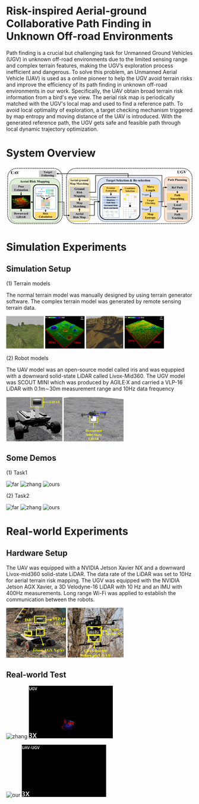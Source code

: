 # Risk-inspired Aerial-ground Collaborative Path Finding in Unknown Off-road Environments
Path finding is a crucial but challenging task for Unmanned Ground Vehicles (UGV) in unknown off-road environments due to the limited sensing range and complex terrain features, making the UGV’s exploration process inefficient and dangerous. To solve this problem, an Unmanned Aerial Vehicle (UAV) is used as a online pioneer to help the UGV avoid terrain risks and improve the efficiency of its path finding in unknown off-road environments in our work. Specifically, the UAV obtain broad terrain risk information from a bird's eye view. The aerial risk map is periodically matched with the UGV's local map and used to find a reference path. To avoid local optimality of exploration, a target checking mechanism triggered by map entropy and moving distance of the UAV is introduced. With the generated reference path, the UGV gets safe and feasible path through local dynamic trajectory optimization. 

# System Overview
![System Overview](https://github.com/inin-wrc/agcripf/blob/main/Images/system-framework.png)

# Simulation Experiments
## Simulation Setup
(1) Terrain models

The normal terrain model was manually designed by using terrain generator software. The complex terrain model was generated by remote sensing terrain data.
<p>
  <img src="Images/normal.png" alt="normal" width="20%" />
  <img src="Images/noram-cloud.png" alt="normal-cloud" width="21%" />
  <img src="Images/complex.png" alt="comlex" caption="far" width="20%" />
  <img src="Images/complex-cloud.png" alt="complex-cloud" width="21%" />
</p>

(2) Robot models

The UAV model was an open-source model called iris and was equppied with a downward solid-state LiDAR called Livox-Mid360. The UGV model was SCOUT MINI which was produced by AGILE·X and carried a VLP-16 LiDAR with 0.1m∼30m measurement range and 10Hz data frequency
<p>
  <img src="Images/ugv-model.png" alt="ugv-model" width="30%" />
  <img src="Images/uav-model.png" alt="uav-model" width="32%" />
</p>

## Some Demos
(1) Task1
<p>
  <img src="Gifs/1_FAR.gif" alt="far"  width="30%" />
  <img src="Gifs/1_Zhang.gif" alt="zhang" width="30%" />
  <img src="Gifs/1_Ours.gif" alt="ours" width="30%" />
</p>
(2) Task2
<p>
  <img src="Gifs/FAR.gif" alt="far"  width="30%" />
  <img src="Gifs/Zhang.gif" alt="zhang" width="30%" />
  <img src="Gifs/ours.gif" alt="ours" width="30%" />
</p>



# Real-world Experiments
## Hardware Setup
The UAV was equipped with a NVIDIA Jetson Xavier NX and a downward Livox-mid360 solid-state LiDAR. The data rate of the LiDAR was set to 10Hz for aerial terrain risk mapping. The UGV was equipped with the NVIDIA Jetson AGX Xavier, a 3D Velodyne-16 LiDAR with 10 Hz and an IMU with 400Hz measurements. Long range Wi-Fi was applied to establish the communication between the robots. 
<p>
  <img src="Images/ugv-real.png" alt="ugv" width="32%" />
  <img src="Images/uav-real.png" alt="uav" width="30%" />
</p>

## Real-world Test
<p>
  <img src="Gifs/ugv-real.gif" alt="zhang" width="45%" />
  <img src="Gifs/real-ugv-result.gif" alt="our" width="45%" />
</p>

<p>
  <img src="Gifs/uav-ugv-real.gif" alt="our" width="45%" />
  <img src="Gifs/real-world-uav-ugv-result.gif" alt="our" width="45%" />
</p>
